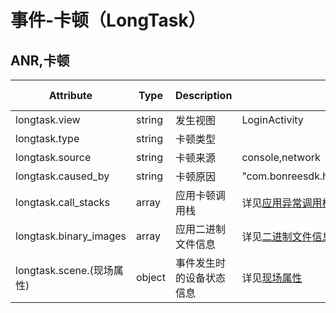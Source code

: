 
# 事件-卡顿（LongTask）

## ANR,卡顿

| Attribute | Type | Description | Examples | Requirement Level |
| -- | -- | -- | -- | -- |
| longtask.view | string | 发生视图 | LoginActivity | Required |
| longtask.type | string | 卡顿类型 | | Recommended |
| longtask.source | string | 卡顿来源 | console,network | Required |
| longtask.caused_by | string | 卡顿原因 | "com.bonreesdk.hostdemo.business.lags.ComplexLogicActivity.resetArray(ComplexLogicActivity.java:28)" | Required |
| longtask.call_stacks | array | 应用卡顿调用栈 | 详见[应用异常调用栈（CallStack）](./event_exception.md#应用异常调用栈callstack)定义 | Required |
| longtask.binary_images | array | 应用二进制文件信息 | 详见[二进制文件信息（BinaryImage）](./event_exception.md#二进制文件信息binaryimage)定义 | Conditionally Required |
| longtask.scene.(现场属性) | object | 事件发生时的设备状态信息 | 详见[现场属性](./event_common_scene.md) | Required |
